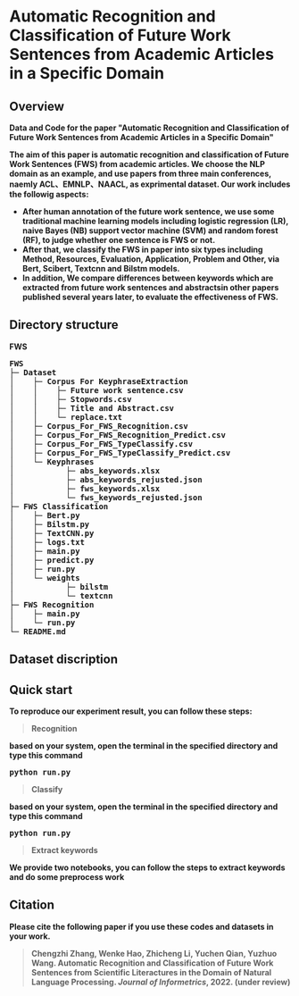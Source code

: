 # Automatic Recognition and Classification of Future Work Sentences from Academic Articles in a Specific Domain

## Overview
<b> Data and Code for the paper "Automatic Recognition and Classification of Future Work Sentences from Academic Articles in a Specific Domain"

The aim of this paper is automatic recognition and classification of Future Work Sentences (FWS) from academic articles. We choose the NLP domain as an example, and use papers from three main conferences, naemly ACL、EMNLP、NAACL, as exprimental dataset. Our work includes the followig aspects:
* After human annotation of the future work sentence, we use some traditional machine learning models including logistic regression (LR),  naive Bayes (NB)   support vector machine (SVM)  and random forest (RF), to judge whether one sentence is FWS or not.
* After that, we classify the FWS in paper into six types including Method, Resources, Evaluation, Application, Problem and Other, via Bert, Scibert, Textcnn and Bilstm models.
* In addition, We compare differences between keywords which are extracted from future work sentences and abstractsin other papers published several years later, to evaluate the effectiveness of FWS.

## Directory structure
FWS
<pre>
FWS
├─ Dataset
│    ├─ Corpus For KeyphraseExtraction
│    │    ├─ Future work sentence.csv
│    │    ├─ Stopwords.csv
│    │    ├─ Title and Abstract.csv
│    │    └─ replace.txt
│    ├─ Corpus_For_FWS_Recognition.csv
│    ├─ Corpus_For_FWS_Recognition_Predict.csv
│    ├─ Corpus_For_FWS_TypeClassify.csv
│    ├─ Corpus_For_FWS_TypeClassify_Predict.csv
│    └─ Keyphrases
│           ├─ abs_keywords.xlsx
│           ├─ abs_keywords_rejusted.json
│           ├─ fws_keywords.xlsx
│           └─ fws_keywords_rejusted.json
├─ FWS Classification
│    ├─ Bert.py
│    ├─ Bilstm.py
│    ├─ TextCNN.py
│    ├─ logs.txt
│    ├─ main.py
│    ├─ predict.py
│    ├─ run.py
│    └─ weights
│           ├─ bilstm
│           └─ textcnn
├─ FWS Recognition
│    ├─ main.py
│    └─ run.py
└─ README.md
</pre>

## Dataset discription

## Quick start
To reproduce our experiment result, you can follow these steps:

> Recognition 

based on your system, open the terminal in the specified directory and type this command
<pre>python run.py </pre>

> Classify

based on your system, open the terminal in the specified directory and type this command
<pre>python run.py</pre>

> Extract keywords

We provide two notebooks, you can follow the steps to extract keywords and do some preprocess work

## Citation
Please cite the following paper if you use these codes and datasets in your work.

> Chengzhi Zhang, Wenke Hao, Zhicheng Li, Yuchen Qian, Yuzhuo Wang. Automatic Recognition and Classification of Future Work Sentences from Scientific Literactures in the Domain of Natural Language Processing. *Journal of Informetrics*, 2022. (under review)
